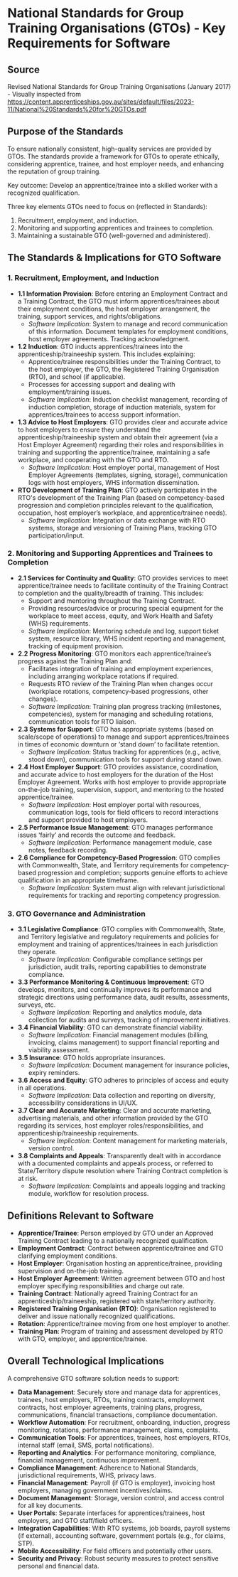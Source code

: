 # National Standards for Group Training Organisations (GTOs) - Key Requirements for Software

## Source

Revised National Standards for Group Training Organisations (January 2017) - Visually inspected from https://content.apprenticeships.gov.au/sites/default/files/2023-11/National%20Standards%20for%20GTOs.pdf

## Purpose of the Standards

To ensure nationally consistent, high-quality services are provided by GTOs. The standards provide a framework for GTOs to operate ethically, considering apprentice, trainee, and host employer needs, and enhancing the reputation of group training.

Key outcome: Develop an apprentice/trainee into a skilled worker with a recognized qualification.

Three key elements GTOs need to focus on (reflected in Standards):
1.  Recruitment, employment, and induction.
2.  Monitoring and supporting apprentices and trainees to completion.
3.  Maintaining a sustainable GTO (well-governed and administered).

## The Standards & Implications for GTO Software

### 1. Recruitment, Employment, and Induction

*   **1.1 Information Provision**: Before entering an Employment Contract and a Training Contract, the GTO must inform apprentices/trainees about their employment conditions, the host employer arrangement, the training, support services, and rights/obligations.
    *   *Software Implication*: System to manage and record communication of this information. Document templates for employment conditions, host employer agreements. Tracking acknowledgment.
*   **1.2 Induction**: GTO inducts apprentices/trainees into the apprenticeship/traineeship system. This includes explaining:
    *   Apprentice/trainee responsibilities under the Training Contract, to the host employer, the GTO, the Registered Training Organisation (RTO), and school (if applicable).
    *   Processes for accessing support and dealing with employment/training issues.
    *   *Software Implication*: Induction checklist management, recording of induction completion, storage of induction materials, system for apprentices/trainees to access support information.
*   **1.3 Advice to Host Employers**: GTO provides clear and accurate advice to host employers to ensure they understand the apprenticeship/traineeship system and obtain their agreement (via a Host Employer Agreement) regarding their roles and responsibilities in training and supporting the apprentice/trainee, maintaining a safe workplace, and cooperating with the GTO and RTO.
    *   *Software Implication*: Host employer portal, management of Host Employer Agreements (templates, signing, storage), communication logs with host employers, WHS information dissemination.
*   **RTO Development of Training Plan**: GTO actively participates in the RTO's development of the Training Plan (based on competency-based progression and completion principles relevant to the qualification, occupation, host employer’s workplace, and apprentice/trainee needs).
    *   *Software Implication*: Integration or data exchange with RTO systems, storage and versioning of Training Plans, tracking GTO participation/input.

### 2. Monitoring and Supporting Apprentices and Trainees to Completion

*   **2.1 Services for Continuity and Quality**: GTO provides services to meet apprentice/trainee needs to facilitate continuity of the Training Contract to completion and the quality/breadth of training. This includes:
    *   Support and mentoring throughout the Training Contract.
    *   Providing resources/advice or procuring special equipment for the workplace to meet access, equity, and Work Health and Safety (WHS) requirements.
    *   *Software Implication*: Mentoring schedule and log, support ticket system, resource library, WHS incident reporting and management, tracking of equipment provision.
*   **2.2 Progress Monitoring**: GTO monitors each apprentice/trainee’s progress against the Training Plan and:
    *   Facilitates integration of training and employment experiences, including arranging workplace rotations if required.
    *   Requests RTO review of the Training Plan when changes occur (workplace rotations, competency-based progressions, other changes).
    *   *Software Implication*: Training plan progress tracking (milestones, competencies), system for managing and scheduling rotations, communication tools for RTO liaison.
*   **2.3 Systems for Support**: GTO has appropriate systems (based on scale/scope of operations) to manage and support apprentices/trainees in times of economic downturn or ‘stand down’ to facilitate retention.
    *   *Software Implication*: Status tracking for apprentices (e.g., active, stood down), communication tools for support during stand down.
*   **2.4 Host Employer Support**: GTO provides assistance, coordination, and accurate advice to host employers for the duration of the Host Employer Agreement. Works with host employer to provide appropriate on-the-job training, supervision, support, and mentoring to the hosted apprentice/trainee.
    *   *Software Implication*: Host employer portal with resources, communication logs, tools for field officers to record interactions and support provided to host employers.
*   **2.5 Performance Issue Management**: GTO manages performance issues ‘fairly’ and records the outcome and feedback.
    *   *Software Implication*: Performance management module, case notes, feedback recording.
*   **2.6 Compliance for Competency-Based Progression**: GTO complies with Commonwealth, State, and Territory requirements for competency-based progression and completion; supports genuine efforts to achieve qualification in an appropriate timeframe.
    *   *Software Implication*: System must align with relevant jurisdictional requirements for tracking and reporting competency progression.

### 3. GTO Governance and Administration

*   **3.1 Legislative Compliance**: GTO complies with Commonwealth, State, and Territory legislative and regulatory requirements and policies for employment and training of apprentices/trainees in each jurisdiction they operate.
    *   *Software Implication*: Configurable compliance settings per jurisdiction, audit trails, reporting capabilities to demonstrate compliance.
*   **3.3 Performance Monitoring & Continuous Improvement**: GTO develops, monitors, and continually improves its performance and strategic directions using performance data, audit results, assessments, surveys, etc.
    *   *Software Implication*: Reporting and analytics module, data collection for audits and surveys, tracking of improvement initiatives.
*   **3.4 Financial Viability**: GTO can demonstrate financial viability.
    *   *Software Implication*: Financial management modules (billing, invoicing, claims management) to support financial reporting and viability assessment.
*   **3.5 Insurance**: GTO holds appropriate insurances.
    *   *Software Implication*: Document management for insurance policies, expiry reminders.
*   **3.6 Access and Equity**: GTO adheres to principles of access and equity in all operations.
    *   *Software Implication*: Data collection and reporting on diversity, accessibility considerations in UI/UX.
*   **3.7 Clear and Accurate Marketing**: Clear and accurate marketing, advertising materials, and other information provided by the GTO regarding its services, host employer roles/responsibilities, and apprenticeship/traineeship requirements.
    *   *Software Implication*: Content management for marketing materials, version control.
*   **3.8 Complaints and Appeals**: Transparently dealt with in accordance with a documented complaints and appeals process, or referred to State/Territory dispute resolution where Training Contract completion is at risk.
    *   *Software Implication*: Complaints and appeals logging and tracking module, workflow for resolution process.

## Definitions Relevant to Software

*   **Apprentice/Trainee**: Person employed by GTO under an Approved Training Contract leading to a nationally recognized qualification.
*   **Employment Contract**: Contract between apprentice/trainee and GTO clarifying employment conditions.
*   **Host Employer**: Organisation hosting an apprentice/trainee, providing supervision and on-the-job training.
*   **Host Employer Agreement**: Written agreement between GTO and host employer specifying responsibilities and charge out rate.
*   **Training Contract**: Nationally agreed Training Contract for an apprenticeship/traineeship, registered with state/territory authority.
*   **Registered Training Organisation (RTO)**: Organisation registered to deliver and issue nationally recognized qualifications.
*   **Rotation**: Apprentice/trainee moving from one host employer to another.
*   **Training Plan**: Program of training and assessment developed by RTO with GTO, employer, and apprentice/trainee.

## Overall Technological Implications

A comprehensive GTO software solution needs to support:
*   **Data Management**: Securely store and manage data for apprentices, trainees, host employers, RTOs, training contracts, employment contracts, host employer agreements, training plans, progress, communications, financial transactions, compliance documentation.
*   **Workflow Automation**: For recruitment, onboarding, induction, progress monitoring, rotations, performance management, claims, complaints.
*   **Communication Tools**: For apprentices, trainees, host employers, RTOs, internal staff (email, SMS, portal notifications).
*   **Reporting and Analytics**: For performance monitoring, compliance, financial management, continuous improvement.
*   **Compliance Management**: Adherence to National Standards, jurisdictional requirements, WHS, privacy laws.
*   **Financial Management**: Payroll (if GTO is employer), invoicing host employers, managing government incentives/claims.
*   **Document Management**: Storage, version control, and access control for all key documents.
*   **User Portals**: Separate interfaces for apprentices/trainees, host employers, and GTO staff/field officers.
*   **Integration Capabilities**: With RTO systems, job boards, payroll systems (if external), accounting software, government portals (e.g., for claims, STP).
*   **Mobile Accessibility**: For field officers and potentially other users.
*   **Security and Privacy**: Robust security measures to protect sensitive personal and financial data.
